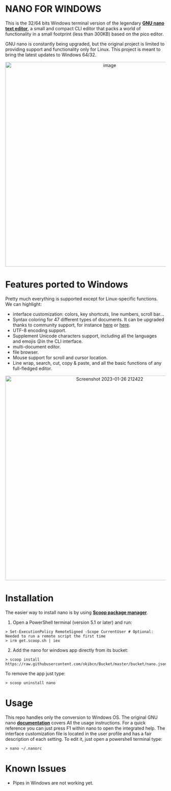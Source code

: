 # NANO FOR WINDOWS

This is the 32/64 bits Windows terminal version of the legendary **[GNU nano text editor](https://www.nano-editor.org/)**, a small and compact CLI editor that packs a world of functionality in a small footprint (less than 300KB) based on the pico editor.

GNU nano is constantly being upgraded, but the original project is limited to providing support and functionality only for Linux. This project is meant to bring the latest updates to Windows 64/32.

<div align="center"><img width="640" alt="image" src="https://user-images.githubusercontent.com/22417711/215018921-9b0ae50c-e63e-424c-85bb-6b722c5944b0.png"></div>

# Features ported to Windows

Pretty much everything is supported except for Linux-specific functions. We can highlight:

- interface customization: colors, key shortcuts, line numbers, scroll bar...
- Syntax coloring for 47 different types of documents. It can be upgraded thanks to community support, for instance [here](https://github.com/scopatz/nanorc) or [here](https://github.com/mitchell486/nanorc).
- UTF-8 encoding support.
- Supplement Unicode characters support, including all the languages and emojis 😜in the CLI interface.
- multi-document editor.
- file browser.
- Mouse support for scroll and cursor location.
- Line wrap, search, cut, copy & paste, and all the basic functions of any full-fledged editor.

<div align="center"><img width="640" alt="Screenshot 2023-01-26 212422" src="https://user-images.githubusercontent.com/22417711/215018756-09651357-8412-4b2c-a9af-c8dd2f0a20f0.png"></div>

# Installation

The easier way to install nano is by using **[Scoop package manager](https://scoop.sh/)**.

1. Open a PowerShell terminal (version 5.1 or later) and run:
```pwsh
> Set-ExecutionPolicy RemoteSigned -Scope CurrentUser # Optional: Needed to run a remote script the first time
> irm get.scoop.sh | iex
```
2. Add the nano for windows app directly from its bucket:
```pwsh
> scoop install https://raw.githubusercontent.com/okibcn/Bucket/master/bucket/nano.json
```
To remove the app just type:
```pwsh
> scoop uninstall nano
```
# Usage

This repo handles only the conversion to Windows OS. The original GNU nano **[documentation](https://www.nano-editor.org/docs.php)** covers All the usage instructions. For a quick reference you can just press F1 within nano to open the integrated help.
The interface customization file is located in the user profile and has a fair description of each setting. To edit it, just open a powershell terminal type:
```pwsh
> nano ~/.nanorc
```
# Known Issues

- Pipes in Windows are not working yet.
